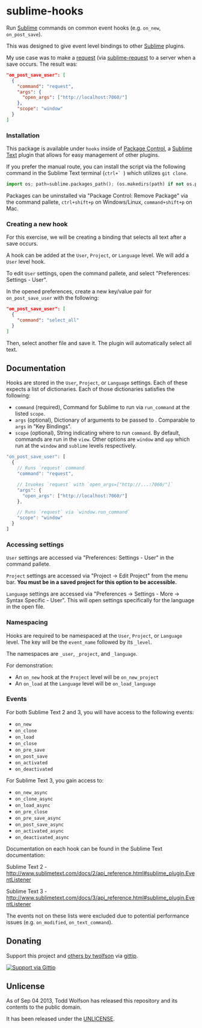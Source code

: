 # sublime-hooks

Run [Sublime][subl] commands on common event hooks (e.g. `on_new`, `on_post_save`).

[subl]: http://www.sublimetext.com/

This was designed to give event level bindings to other [Sublime][subl] plugins.

My use case was to make a [request][] (via [sublime-request][request] to a server when a save occurs. The result was:

```json
"on_post_save_user": [
  {
    "command": "request",
    "args": {
      "open_args": ["http://localhost:7060/"]
    },
    "scope": "window"
  }
]
```

[request]: http://github.com/twolfson/sublime-request

### Installation
This package is available under `hooks` inside of [Package Control][pkg-control], a [Sublime Text][subl] plugin that allows for easy management of other plugins.

[pkg-control]: http://wbond.net/sublime_packages/package_control

If you prefer the manual route, you can install the script via the following command in the Sublime Text terminal (``ctrl+` ``) which utilizes `git clone`.

```python
import os; path=sublime.packages_path(); (os.makedirs(path) if not os.path.exists(path) else None); window.run_command('exec', {'cmd': ['git', 'clone', 'https://github.com/twolfson/sublime-hooks', 'hooks'], 'working_dir': path})
```

Packages can be uninstalled via "Package Control: Remove Package" via the command pallete, `ctrl+shift+p` on Windows/Linux, `command+shift+p` on Mac.

### Creating a new hook
For this exercise, we will be creating a binding that selects all text after a save occurs.

A hook can be added at the `User`, `Project`, or `Language` level. We will add a `User` level hook.

To edit `User` settings, open the command pallete, and select "Preferences: Settings - User".

In the opened preferences, create a new key/value pair for `on_post_save_user` with the following:

```json
"on_post_save_user": [
  {
    "command": "select_all"
  }
]
```

Then, select another file and save it. The plugin will automatically select all text.

## Documentation
Hooks are stored in the `User`, `Project`, or `Language` settings. Each of these expects a list of dictionaries. Each of those dictionaries satisfies the following:

- `command` (required), Command for Sublime to run via `run_command` at the listed `scope`.
- `args` (optional), Dictionary of arguments to be passed to . Comparable to `args` in "Key Bindings".
- `scope` (optional), String indicating where to run `command`. By default, commands are run in the `view`. Other options are `window` and `app` which run at the `window` and `sublime` levels respectively.

```js
"on_post_save_user": [
  {
    // Runs `request` command
    "command": "request",

    // Invokes `request` with `open_args=["http://...:7060/"]`
    "args": {
      "open_args": ["http://localhost:7060/"]
    },

    // Runs `request` via `window.run_command`
    "scope": "window"
  }
]
```

### Accessing settings
`User` settings are accessed via "Preferences: Settings - User" in the command pallete.

`Project` settings are accessed via "Project -> Edit Project" from the menu bar. **You must be in a saved project for this option to be accessible.**

`Language` settings are accessed via "Preferences -> Settings - More -> Syntax Specific - User". This will open settings specifically for the language in the open file.

### Namespacing
Hooks are required to be namespaced at the `User`, `Project`, or `Language` level. The key will be the `event_name` followed by its `_level`.

The namespaces are `_user`, `_project`, and `_language`.

For demonstration:

- An `on_new` hook at the `Project` level will be `on_new_project`
- An `on_load` at the `Language` level will be `on_load_language`

### Events
For both Sublime Text 2 and 3, you will have access to the following events:

- `on_new`
- `on_clone`
- `on_load`
- `on_close`
- `on_pre_save`
- `on_post_save`
- `on_activated`
- `on_deactivated`

For Sublime Text 3, you gain access to:

- `on_new_async`
- `on_clone_async`
- `on_load_async`
- `on_pre_close`
- `on_pre_save_async`
- `on_post_save_async`
- `on_activated_async`
- `on_deactivated_async`

Documentation on each hook can be found in the Sublime Text documentation:

Sublime Text 2 - http://www.sublimetext.com/docs/2/api_reference.html#sublime_plugin.EventListener

Sublime Text 3 - http://www.sublimetext.com/docs/3/api_reference.html#sublime_plugin.EventListener

The events not on these lists were excluded due to potential performance issues (e.g. `on_modified`, `on_text_command`).

## Donating
Support this project and [others by twolfson][gittip] via [gittip][].

[![Support via Gittip][gittip-badge]][gittip]

[gittip-badge]: https://rawgithub.com/twolfson/gittip-badge/master/dist/gittip.png
[gittip]: https://www.gittip.com/twolfson/

## Unlicense
As of Sep 04 2013, Todd Wolfson has released this repository and its contents to the public domain.

It has been released under the [UNLICENSE][].

[UNLICENSE]: UNLICENSE

